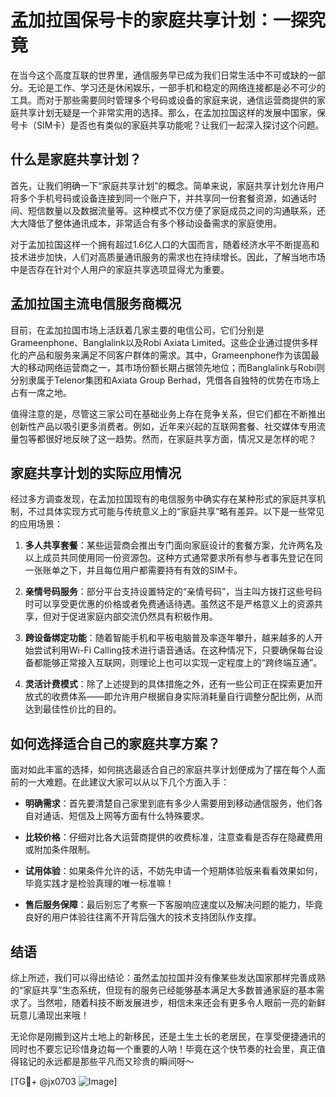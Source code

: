 # 孟加拉国保号卡的家庭共享计划：一探究竟

在当今这个高度互联的世界里，通信服务早已成为我们日常生活中不可或缺的一部分。无论是工作、学习还是休闲娱乐，一部手机和稳定的网络连接都是必不可少的工具。而对于那些需要同时管理多个号码或设备的家庭来说，通信运营商提供的家庭共享计划无疑是一个非常实用的选择。那么，在孟加拉国这样的发展中国家，保号卡（SIM卡）是否也有类似的家庭共享功能呢？让我们一起深入探讨这个问题。

## 什么是家庭共享计划？

首先，让我们明确一下“家庭共享计划”的概念。简单来说，家庭共享计划允许用户将多个手机号码或设备连接到同一个账户下，并共享同一份套餐资源，如通话时间、短信数量以及数据流量等。这种模式不仅方便了家庭成员之间的沟通联系，还大大降低了整体通讯成本，非常适合有多个移动设备需求的家庭使用。

对于孟加拉国这样一个拥有超过1.6亿人口的大国而言，随着经济水平不断提高和技术进步加快，人们对高质量通讯服务的需求也在持续增长。因此，了解当地市场中是否存在针对个人用户的家庭共享选项显得尤为重要。

## 孟加拉国主流电信服务商概况

目前，在孟加拉国市场上活跃着几家主要的电信公司，它们分别是Grameenphone、Banglalink以及Robi Axiata Limited。这些企业通过提供多样化的产品和服务来满足不同客户群体的需求。其中，Grameenphone作为该国最大的移动网络运营商之一，其市场份额长期占据领先地位；而Banglalink与Robi则分别隶属于Telenor集团和Axiata Group Berhad，凭借各自独特的优势在市场上占有一席之地。

值得注意的是，尽管这三家公司在基础业务上存在竞争关系，但它们都在不断推出创新性产品以吸引更多消费者。例如，近年来兴起的互联网套餐、社交媒体专用流量包等都很好地反映了这一趋势。然而，在家庭共享方面，情况又是怎样的呢？

## 家庭共享计划的实际应用情况

经过多方调查发现，在孟加拉国现有的电信服务中确实存在某种形式的家庭共享机制，不过具体实现方式可能与传统意义上的“家庭共享”略有差异。以下是一些常见的应用场景：

1. **多人共享套餐**：某些运营商会推出专门面向家庭设计的套餐方案，允许两名及以上成员共同使用同一份资源包。这种方式通常要求所有参与者事先登记在同一张账单之下，并且每位用户都需要持有有效的SIM卡。
   
2. **亲情号码服务**：部分平台支持设置特定的“亲情号码”，当主叫方拨打这些号码时可以享受更优惠的价格或者免费通话待遇。虽然这不是严格意义上的资源共享，但对于促进家庭内部交流仍然具有积极作用。

3. **跨设备绑定功能**：随着智能手机和平板电脑普及率逐年攀升，越来越多的人开始尝试利用Wi-Fi Calling技术进行语音通话。在这种情况下，只要确保每台设备都能够正常接入互联网，则理论上也可以实现一定程度上的“跨终端互通”。

4. **灵活计费模式**：除了上述提到的具体措施之外，还有一些公司正在探索更加开放式的收费体系——即允许用户根据自身实际消耗量自行调整分配比例，从而达到最佳性价比的目的。

## 如何选择适合自己的家庭共享方案？

面对如此丰富的选择，如何挑选最适合自己的家庭共享计划便成为了摆在每个人面前的一大难题。在此建议大家可以从以下几个方面入手：

- **明确需求**：首先要清楚自己家里到底有多少人需要用到移动通信服务，他们各自对通话、短信及上网等方面有什么特殊要求。
  
- **比较价格**：仔细对比各大运营商提供的收费标准，注意查看是否存在隐藏费用或附加条件限制。
  
- **试用体验**：如果条件允许的话，不妨先申请一个短期体验版来看看效果如何，毕竟实践才是检验真理的唯一标准嘛！

- **售后服务保障**：最后别忘了考察一下客服响应速度以及解决问题的能力，毕竟良好的用户体验往往离不开背后强大的技术支持团队作支撑。

## 结语

综上所述，我们可以得出结论：虽然孟加拉国并没有像某些发达国家那样完善成熟的“家庭共享”生态系统，但现有的服务已经能够基本满足大多数普通家庭的基本需求了。当然啦，随着科技不断发展进步，相信未来还会有更多令人眼前一亮的新鲜玩意儿涌现出来哦！

无论你是刚搬到这片土地上的新移民，还是土生土长的老居民，在享受便捷通讯的同时也不要忘记珍惜身边每一个重要的人呐！毕竟在这个快节奏的社会里，真正值得铭记的永远都是那些平凡而又珍贵的瞬间呀～

[TG💪+ @jx0703 ![Image](https://github.com/user-attachments/assets/dbca1d08-cadb-493c-b0ec-ad6f7a83f270)]